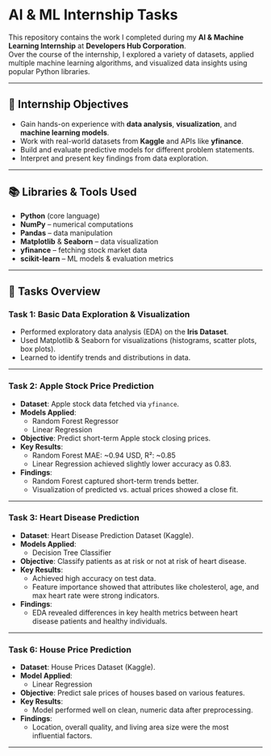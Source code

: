 # AI & ML Internship Tasks

This repository contains the work I completed during my **AI & Machine Learning Internship** at **Developers Hub Corporation**.  
Over the course of the internship, I explored a variety of datasets, applied multiple machine learning algorithms, and visualized data insights using popular Python libraries.

---

## 📌 Internship Objectives
- Gain hands-on experience with **data analysis**, **visualization**, and **machine learning models**.
- Work with real-world datasets from **Kaggle** and APIs like **yfinance**.
- Build and evaluate predictive models for different problem statements.
- Interpret and present key findings from data exploration.

---

## 📚 Libraries & Tools Used
- **Python** (core language)
- **NumPy** – numerical computations
- **Pandas** – data manipulation
- **Matplotlib** & **Seaborn** – data visualization
- **yfinance** – fetching stock market data
- **scikit-learn** – ML models & evaluation metrics

---

## 📂 Tasks Overview

### **Task 1: Basic Data Exploration & Visualization**
- Performed exploratory data analysis (EDA) on the **Iris Dataset**.
- Used Matplotlib & Seaborn for visualizations (histograms, scatter plots, box plots).
- Learned to identify trends and distributions in data.

---

### **Task 2: Apple Stock Price Prediction**
- **Dataset**: Apple stock data fetched via `yfinance`.
- **Models Applied**:
  - Random Forest Regressor
  - Linear Regression
- **Objective**: Predict short-term Apple stock closing prices.
- **Key Results**:
  - Random Forest MAE: ~0.94 USD, R²: ~0.85
  - Linear Regression achieved slightly lower accuracy as 0.83.
- **Findings**:
  - Random Forest captured short-term trends better.
  - Visualization of predicted vs. actual prices showed a close fit.

---

### **Task 3: Heart Disease Prediction**
- **Dataset**: Heart Disease Prediction Dataset (Kaggle).
- **Models Applied**:
  - Decision Tree Classifier
- **Objective**: Classify patients as at risk or not at risk of heart disease.
- **Key Results**:
  - Achieved high accuracy on test data.
  - Feature importance showed that attributes like cholesterol, age, and max heart rate were strong indicators.
- **Findings**:
  - EDA revealed differences in key health metrics between heart disease patients and healthy individuals.

---

### **Task 6: House Price Prediction**
- **Dataset**: House Prices Dataset (Kaggle).
- **Model Applied**:
  - Linear Regression
- **Objective**: Predict sale prices of houses based on various features.
- **Key Results**:
  - Model performed well on clean, numeric data after preprocessing.
- **Findings**:
  - Location, overall quality, and living area size were the most influential factors.

---



